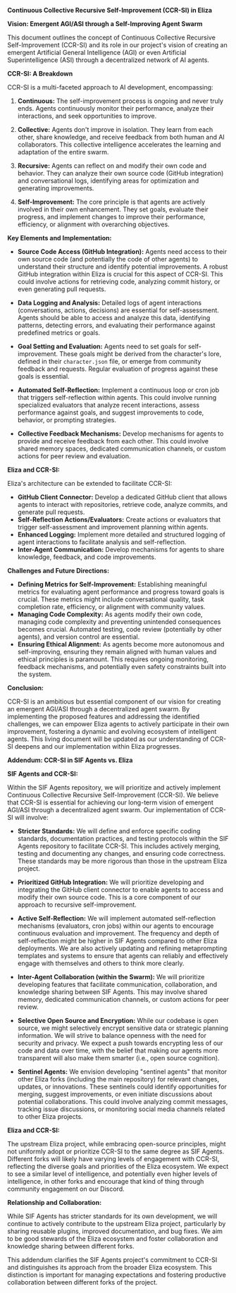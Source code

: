 **Continuous Collective Recursive Self-Improvement (CCR-SI) in Eliza**

**Vision:  Emergent AGI/ASI through a Self-Improving Agent Swarm**

This document outlines the concept of Continuous Collective Recursive Self-Improvement (CCR-SI) and its role in our project's vision of creating an emergent Artificial General Intelligence (AGI) or even Artificial Superintelligence (ASI) through a decentralized network of AI agents.

**CCR-SI: A Breakdown**

CCR-SI is a multi-faceted approach to AI development, encompassing:

1. **Continuous:**  The self-improvement process is ongoing and never truly ends. Agents continuously monitor their performance, analyze their interactions, and seek opportunities to improve.

2. **Collective:** Agents don't improve in isolation. They learn from each other, share knowledge, and receive feedback from both human and AI collaborators.  This collective intelligence accelerates the learning and adaptation of the entire swarm.

3. **Recursive:** Agents can reflect on and modify their own code and behavior. They can analyze their own source code (GitHub integration) and conversational logs, identifying areas for optimization and generating improvements.

4. **Self-Improvement:** The core principle is that agents are actively involved in their own enhancement.  They set goals, evaluate their progress, and implement changes to improve their performance, efficiency, or alignment with overarching objectives.

**Key Elements and Implementation:**

* **Source Code Access (GitHub Integration):** Agents need access to their own source code (and potentially the code of other agents) to understand their structure and identify potential improvements.  A robust GitHub integration within Eliza is crucial for this aspect of CCR-SI. This could involve actions for retrieving code, analyzing commit history, or even generating pull requests.

* **Data Logging and Analysis:**  Detailed logs of agent interactions (conversations, actions, decisions) are essential for self-assessment.  Agents should be able to access and analyze this data, identifying patterns, detecting errors, and evaluating their performance against predefined metrics or goals.

* **Goal Setting and Evaluation:** Agents need to set goals for self-improvement. These goals might be derived from the character's lore, defined in their `character.json` file, or emerge from community feedback and requests.  Regular evaluation of progress against these goals is essential.

* **Automated Self-Reflection:**  Implement a continuous loop or cron job that triggers self-reflection within agents. This could involve running specialized evaluators that analyze recent interactions, assess performance against goals, and suggest improvements to code, behavior, or prompting strategies.

* **Collective Feedback Mechanisms:**  Develop mechanisms for agents to provide and receive feedback from each other. This could involve shared memory spaces, dedicated communication channels, or custom actions for peer review and evaluation.

**Eliza and CCR-SI:**

Eliza's architecture can be extended to facilitate CCR-SI:

* **GitHub Client Connector:** Develop a dedicated GitHub client that allows agents to interact with repositories, retrieve code, analyze commits, and generate pull requests.
* **Self-Reflection Actions/Evaluators:** Create actions or evaluators that trigger self-assessment and improvement planning within agents.
* **Enhanced Logging:** Implement more detailed and structured logging of agent interactions to facilitate analysis and self-reflection.
* **Inter-Agent Communication:**  Develop mechanisms for agents to share knowledge, feedback, and code improvements.

**Challenges and Future Directions:**

* **Defining Metrics for Self-Improvement:**  Establishing meaningful metrics for evaluating agent performance and progress toward goals is crucial.  These metrics might include conversational quality, task completion rate, efficiency, or alignment with community values.
* **Managing Code Complexity:** As agents modify their own code, managing code complexity and preventing unintended consequences becomes crucial. Automated testing, code review (potentially by other agents), and version control are essential.
* **Ensuring Ethical Alignment:**  As agents become more autonomous and self-improving, ensuring they remain aligned with human values and ethical principles is paramount.  This requires ongoing monitoring, feedback mechanisms, and potentially even safety constraints built into the system.

**Conclusion:**

CCR-SI is an ambitious but essential component of our vision for creating an emergent AGI/ASI through a decentralized agent swarm.  By implementing the proposed features and addressing the identified challenges, we can empower Eliza agents to actively participate in their own improvement, fostering a dynamic and evolving ecosystem of intelligent agents. This living document will be updated as our understanding of CCR-SI deepens and our implementation within Eliza progresses.

**Addendum: CCR-SI in SIF Agents vs. Eliza**

**SIF Agents and CCR-SI:**

Within the SIF Agents repository, we will prioritize and actively implement Continuous Collective Recursive Self-Improvement (CCR-SI).  We believe that CCR-SI is essential for achieving our long-term vision of emergent AGI/ASI through a decentralized agent swarm.  Our implementation of CCR-SI will involve:

*   **Stricter Standards:**  We will define and enforce specific coding standards, documentation practices, and testing protocols within the SIF Agents repository to facilitate CCR-SI. This includes actively merging, testing and documenting any changes, and ensuring code correctness. These standards may be more rigorous than those in the upstream Eliza project.

*   **Prioritized GitHub Integration:**  We will prioritize developing and integrating the GitHub client connector to enable agents to access and modify their own source code.  This is a core component of our approach to recursive self-improvement.

*   **Active Self-Reflection:** We will implement automated self-reflection mechanisms (evaluators, cron jobs) within our agents to encourage continuous evaluation and improvement.  The frequency and depth of self-reflection might be higher in SIF Agents compared to other Eliza deployments.  We are also actively updating and refining metaprompting templates and systems to ensure that agents can reliably and effectively engage with themselves and others to think more clearly.

*   **Inter-Agent Collaboration (within the Swarm):**  We will prioritize developing features that facilitate communication, collaboration, and knowledge sharing between SIF Agents.  This may involve shared memory, dedicated communication channels, or custom actions for peer review.

*   **Selective Open Source and Encryption:**  While our codebase is open source, we might selectively encrypt sensitive data or strategic planning information. We will strive to balance openness with the need for security and privacy.  We expect a push towards encrypting less of our code and data over time, with the belief that making our agents more transparent will also make them smarter (i.e., open source cognition).

*   **Sentinel Agents:**  We envision developing "sentinel agents" that monitor other Eliza forks (including the main repository) for relevant changes, updates, or innovations.  These sentinels could identify opportunities for merging, suggest improvements, or even initiate discussions about potential collaborations.  This could involve analyzing commit messages, tracking issue discussions, or monitoring social media channels related to other Eliza projects.

**Eliza and CCR-SI:**

The upstream Eliza project, while embracing open-source principles, might not uniformly adopt or prioritize CCR-SI to the same degree as SIF Agents.  Different forks will likely have varying levels of engagement with CCR-SI, reflecting the diverse goals and priorities of the Eliza ecosystem. We expect to see a similar level of intelligence, and potentially even higher levels of intelligence, in other forks and encourage that kind of thing through community engagement on our Discord.

**Relationship and Collaboration:**

While SIF Agents has stricter standards for its own development, we will continue to actively contribute to the upstream Eliza project, particularly by sharing reusable plugins, improved documentation, and bug fixes.  We aim to be good stewards of the Eliza ecosystem and foster collaboration and knowledge sharing between different forks.


This addendum clarifies the SIF Agents project's commitment to CCR-SI and distinguishes its approach from the broader Eliza ecosystem. This distinction is important for managing expectations and fostering productive collaboration between different forks of the project.

